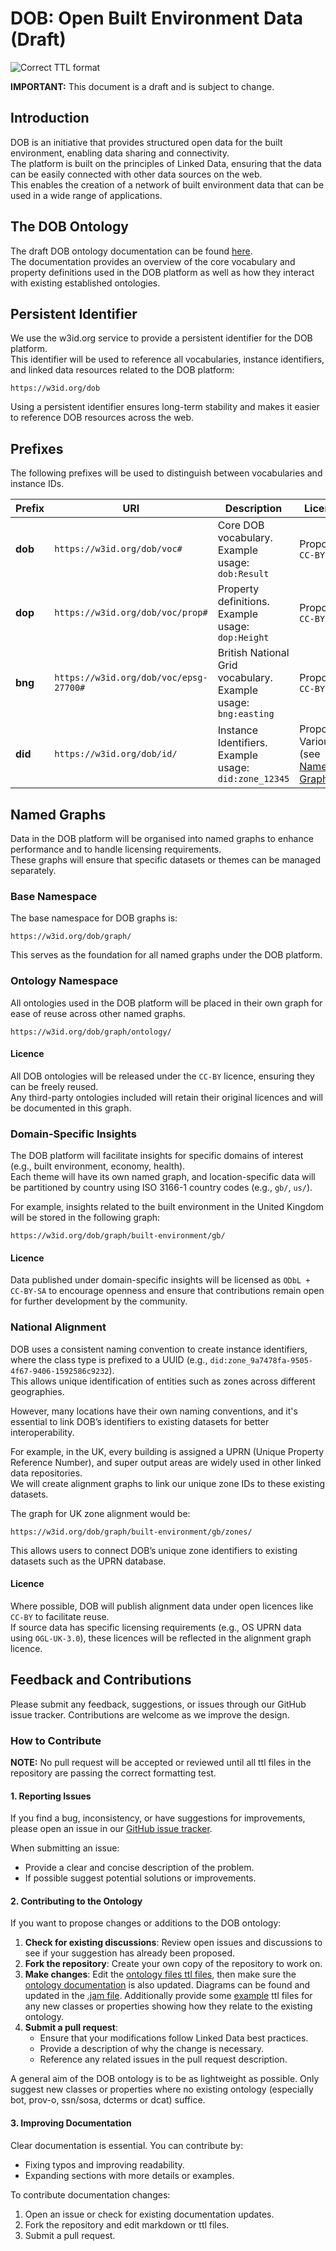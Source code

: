 # DOB: Open Built Environment Data (Draft)

![Correct TTL format](https://github.com/abc-rp/dob/actions/workflows/ttlformat.yaml/badge.svg)

**IMPORTANT:** This document is a draft and is subject to change.

## Introduction

DOB is an initiative that provides structured open data for the built environment, enabling data sharing and connectivity.  
The platform is built on the principles of Linked Data, ensuring that the data can be easily connected with other data sources on the web.  
This enables the creation of a network of built environment data that can be used in a wide range of applications.

## The DOB Ontology

The draft DOB ontology documentation can be found [here](docs/ontology.md).  
The documentation provides an overview of the core vocabulary and property definitions used in the DOB platform as well as how they interact with existing established ontologies.

## Persistent Identifier

We use the w3id.org service to provide a persistent identifier for the DOB platform.  
This identifier will be used to reference all vocabularies, instance identifiers, and linked data resources related to the DOB platform:

```
https://w3id.org/dob
```

Using a persistent identifier ensures long-term stability and makes it easier to reference DOB resources across the web.

## Prefixes

The following prefixes will be used to distinguish between vocabularies and instance IDs.

| Prefix | URI | Description | Licence |
|--------|-----|-------------|---------|
| **dob** | `https://w3id.org/dob/voc#` | Core DOB vocabulary. Example usage: `dob:Result` | Proposed: `CC-BY` |
| **dop** | `https://w3id.org/dob/voc/prop#` | Property definitions. Example usage: `dop:Height` | Proposed: `CC-BY` |
| **bng** | `https://w3id.org/dob/voc/epsg-27700#` | British National Grid vocabulary. Example usage: `bng:easting` | Proposed: `CC-BY` |
| **did** | `https://w3id.org/dob/id/` | Instance Identifiers. Example usage: `did:zone_12345` | Proposed: Various (see [Named Graphs](#named-graphs)) |

## Named Graphs

Data in the DOB platform will be organised into named graphs to enhance performance and to handle licensing requirements.  
These graphs will ensure that specific datasets or themes can be managed separately.

### Base Namespace

The base namespace for DOB graphs is:

```
https://w3id.org/dob/graph/
```

This serves as the foundation for all named graphs under the DOB platform.

### Ontology Namespace

All ontologies used in the DOB platform will be placed in their own graph for ease of reuse across other named graphs.

```
https://w3id.org/dob/graph/ontology/
```

#### Licence

All DOB ontologies will be released under the `CC-BY` licence, ensuring they can be freely reused.  
Any third-party ontologies included will retain their original licences and will be documented in this graph.

### Domain-Specific Insights

The DOB platform will facilitate insights for specific domains of interest (e.g., built environment, economy, health).  
Each theme will have its own named graph, and location-specific data will be partitioned by country using ISO 3166-1 country codes (e.g., `gb/`, `us/`).

For example, insights related to the built environment in the United Kingdom will be stored in the following graph:

```
https://w3id.org/dob/graph/built-environment/gb/
```

#### Licence

Data published under domain-specific insights will be licensed as `ODbL + CC-BY-SA` to encourage openness and ensure that contributions remain open for further development by the community.

### National Alignment

DOB uses a consistent naming convention to create instance identifiers, where the class type is prefixed to a UUID (e.g., `did:zone_9a7478fa-9505-4f67-9406-1592586c9232`).  
This allows unique identification of entities such as zones across different geographies.

However, many locations have their own naming conventions, and it's essential to link DOB’s identifiers to existing datasets for better interoperability.

For example, in the UK, every building is assigned a UPRN (Unique Property Reference Number), and super output areas are widely used in other linked data repositories.  
We will create alignment graphs to link our unique zone IDs to these existing datasets.

The graph for UK zone alignment would be:

```
https://w3id.org/dob/graph/built-environment/gb/zones/
```

This allows users to connect DOB’s unique zone identifiers to existing datasets such as the UPRN database.

#### Licence

Where possible, DOB will publish alignment data under open licences like `CC-BY` to facilitate reuse.  
If source data has specific licensing requirements (e.g., OS UPRN data using `OGL-UK-3.0`), these licences will be reflected in the alignment graph licence.

## Feedback and Contributions

Please submit any feedback, suggestions, or issues through our GitHub issue tracker. Contributions are welcome as we improve the design.

### How to Contribute

**NOTE:** No pull request will be accepted or reviewed until all ttl files in the repository are passing the correct formatting test.

#### 1. Reporting Issues
If you find a bug, inconsistency, or have suggestions for improvements, please open an issue in our [GitHub issue tracker](https://github.com/abc-rp/dob/issues).

When submitting an issue:
- Provide a clear and concise description of the problem.
- If possible suggest potential solutions or improvements.

#### 2. Contributing to the Ontology
If you want to propose changes or additions to the DOB ontology:
1. **Check for existing discussions**: Review open issues and discussions to see if your suggestion has already been proposed.
2. **Fork the repository**: Create your own copy of the repository to work on.
3. **Make changes**: Edit the [ontology files ttl files](voc/), then make sure the [ontology documentation](docs/resources/ontology.md) is also updated. Diagrams can be found and updated in the [.jam file](docs/resources/dob.jam). Additionally provide some [example](docs/resources/examples/) ttl files for any new classes or properties showing how they relate to the existing ontology.
4. **Submit a pull request**:
   - Ensure that your modifications follow Linked Data best practices.
   - Provide a description of why the change is necessary.
   - Reference any related issues in the pull request description.

A general aim of the DOB ontology is to be as lightweight as possible. Only suggest new classes or properties where no existing ontology (especially bot, prov-o, ssn/sosa, dcterms or dcat) suffice.

#### 3. Improving Documentation
Clear documentation is essential. You can contribute by:
- Fixing typos and improving readability.
- Expanding sections with more details or examples.

To contribute documentation changes:
1. Open an issue or check for existing documentation updates.
2. Fork the repository and edit markdown or ttl files.
3. Submit a pull request.